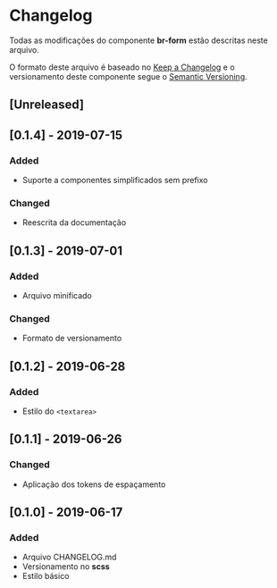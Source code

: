# Changelog
Todas as modificações do componente **br-form** estão descritas neste arquivo.

O formato deste arquivo é baseado no [Keep a Changelog](https://keepachangelog.com/en/1.0.0/) e o versionamento deste componente segue o [Semantic Versioning](https://semver.org/spec/v2.0.0.html).

## [Unreleased]

## [0.1.4] - 2019-07-15
### Added
- Suporte a componentes simplificados sem prefixo

### Changed
- Reescrita da documentação

## [0.1.3] - 2019-07-01
### Added
- Arquivo minificado

### Changed
- Formato de versionamento

## [0.1.2] - 2019-06-28
### Added
- Estilo do `<textarea>`

## [0.1.1] - 2019-06-26
### Changed
- Aplicação dos tokens de espaçamento

## [0.1.0] - 2019-06-17
### Added
- Arquivo CHANGELOG.md
- Versionamento no **scss**
- Estilo básico
